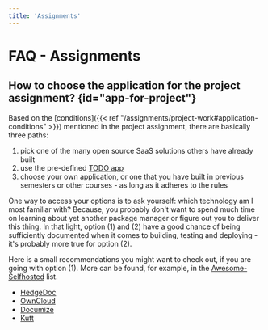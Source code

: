 ```yaml
---
title: 'Assignments'
---
```



FAQ - Assignments
=================



## How to choose the application for the project assignment? {id="app-for-project"}

Based on the [conditions]({{< ref "/assignments/project-work#application-conditions" >}}) mentioned in the project
assignment, there are basically three paths: 

1. pick one of the many open source SaaS solutions others have already built
2. use the pre-defined [TODO app](https://github.com/lucendio/lecture-devops-app)
3. choose your own application, or one that you have built in previous semesters or other courses - as long as it
   adheres to the rules

One way to access your options is to ask yourself: which technology am I most familiar with? Because, you probably
don't want to spend much time on learning about yet another package manager or figure out you to deliver this thing.
In that light, option (1) and (2) have a good chance of being sufficiently documented when it comes to building, testing
and deploying - it's probably more true for option (2).

Here is a small recommendations you might want to check out, if you are going with option (1). More can be found,
for example, in the [Awesome-Selfhosted](https://github.com/awesome-selfhosted/awesome-selfhosted) list.

* [HedgeDoc](https://github.com/hedgedoc/hedgedoc)
* [OwnCloud](https://github.com/owncloud/core)
* [Documize](https://github.com/documize/community)
* [Kutt](https://github.com/thedevs-network/kutt)

